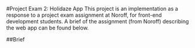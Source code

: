#Project Exam 2: Holidaze App
This project is an implementation as a response to a project exam assignment at Noroff, for front-end development students. A brief of the assignment (from Noroff) describing the web app can be found below.

##Brief

